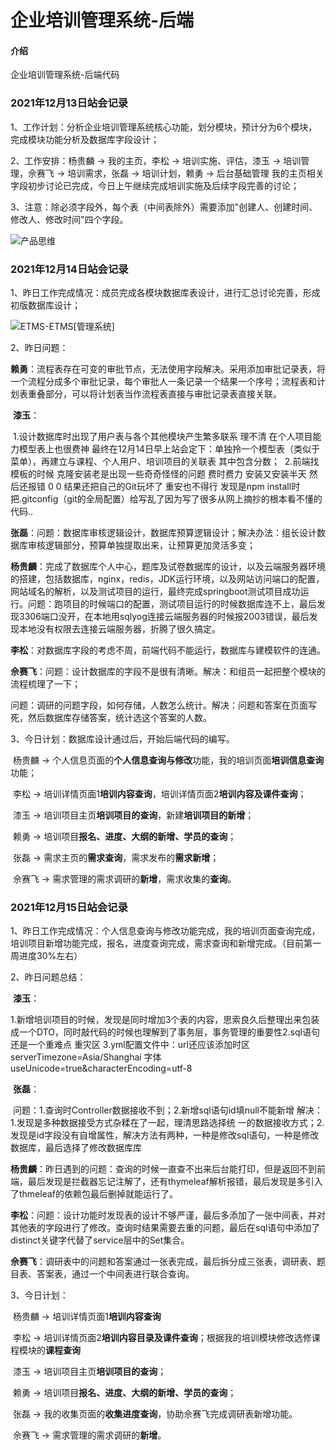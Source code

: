 # 企业培训管理系统-后端

#### 介绍
企业培训管理系统-后端代码

### 2021年12月13日站会记录

1、工作计划：分析企业培训管理系统核心功能，划分模块，预计分为6个模块，完成模块功能分析及数据库字段设计；

2、工作安排：杨贵麟 -> 我的主页，李松 -> 培训实施、评估，漆玉 -> 培训管理，佘赛飞 -> 培训需求，张磊 -> 培训计划，赖勇 -> 后台基础管理
            我的主页相关字段初步讨论已完成，今日上午继续完成培训实施及后续字段完善的讨论；

3、注意：除必须字段外，每个表（中间表除外）需要添加"创建人、创建时间、修改人、修改时间"四个字段。

![产品思维](https://tva1.sinaimg.cn/large/008i3skNly1gxc4a3ta70j30vj0oqacy.jpg)







### 2021年12月14日站会记录

1、昨日工作完成情况：成员完成各模块数据库表设计，进行汇总讨论完善，形成初版数据库设计；

![ETMS-ETMS[管理系统]](https://tva1.sinaimg.cn/large/008i3skNgy1gxcjncplbpj30vv0u0juq.jpg)

2、昨日问题：

​	**赖勇**：流程表存在可变的审批节点，无法使用字段解决。采用添加审批记录表，将一个流程分成多个审批记录，每个审批人一条记录一个结果一个序号；流程表和计划表重叠部分，可以将计划表当作流程表直接与审批记录表直接关联。

​	**漆玉**：

​		1.设计数据库时出现了用户表与各个其他模块产生繁多联系 理不清 在个人项目能力模型表上也很费神 最终在12月14日早上站会定下：单独拎一个模型表（类似于菜单），再建立与课程、个人用户、培训项目的关联表 其中包含分数；
​		2.前端找模板的时候 克隆安装老是出现一些奇奇怪怪的问题 费时费力 安装又安装半天 然后还报错 0 0 结果还把自己的Git玩坏了 重安也不得行 发现是npm install时 把.gitconfig（git的全局配置）给写乱了因为写了很多从网上摘抄的根本看不懂的代码..

​	**张磊**：问题：数据库审核逻辑设计，数据库预算逻辑设计；解决办法：组长设计数据库审核逻辑部分，预算单独提取出来，让预算更加灵活多变；

​	**杨贵麟**：完成了数据库个人中心，题库及试卷数据库的设计，以及云端服务器环境的搭建，包括数据库，nginx，redis，JDK运行环境，以及网站访问端口的配置，网站域名的解析，以及测试项目的运行，最终完成springboot测试项目成功运行。
​	问题：跑项目的时候端口的配置，测试项目运行的时候数据库连不上，最后发现3306端口没开，在本地用sqlyog连接云端服务器的时候报2003错误，最后发现本地没有权限去连接云端服务器，折腾了很久搞定。

​	**李松**：对数据库字段的考虑不周，前端代码不能运行，数据库与建模软件的连通。

​	**佘赛飞**：问题：设计数据库的字段不是很有清晰。解决：和组员一起把整个模块的流程梳理了一下；

​		   问题：调研的问题字段，如何存储，人数怎么统计。解决：问题和答案在页面写死，然后数据库存储答案，统计选这个答案的人数。

3、今日计划：数据库设计通过后，开始后端代码的编写。

​	杨贵麟 -> 个人信息页面的**个人信息查询与修改**功能，我的培训页面**培训信息查询**功能；

​	李松 -> 培训详情页面1**培训内容查询**，培训详情页面2**培训内容及课件查询**；

​	漆玉 -> 培训项目主页**培训项目的查询**，新建**培训项目的新增**；

​	赖勇 -> 培训项目**报名、进度、大纲的新增、学员的查询**；

​	张磊 -> 需求主页的**需求查询**，需求发布的**需求新增**；

​	佘赛飞 -> 需求管理的需求调研的**新增**，需求收集的**查询**。







### 2021年12月15日站会记录

1、昨日工作完成情况：个人信息查询与修改功能完成，我的培训页面查询完成，培训项目新增功能完成，报名，进度查询完成，需求查询和新增完成。（目前第一周进度30%左右）

2、昨日问题总结：

​	**漆玉**：

​		1.新增培训项目的时候，发现是同时增加3个表的内容，思索良久后整理出来包装成一个DTO，同时敲代码的时候也理解到了事务层，事务管理的重要性 
​		2.sql语句还是一个重难点 重灾区
​		3.yml配置文件中：url还应该添加时区serverTimezone=Asia/Shanghai 字体useUnicode=true&characterEncoding=utf-8

​	**张磊**：

​		问题：1.查询时Controller数据接收不到；2.新增sql语句id填null不能新增
​		解决：1.发现是多种数据接受方式杂糅在了一起，理清思路选择统 一的数据接收方式；2.发现是id字段没有自增属性，解决方法有两种，一种是修改sql语句，一种是修改数据库，最后选择了修改数据库库

​	**杨贵麟**：昨日遇到的问题：查询的时候一直查不出来后台能打印，但是返回不到前端，最后发现是拦截器忘记注解了，还有thymeleaf解析报错，最后发现是多引入了thmeleaf的依赖包最后删掉就能运行了。

​	**李松**：问题：设计功能时发现表的设计不够严谨，最后多添加了一张中间表，并对其他表的字段进行了修改。查询时结果需要去重的问题，最后在sql语句中添加了distinct关键字代替了service层中的Set集合。

​	**佘赛飞**：调研表中的问题和答案通过一张表完成，最后拆分成三张表，调研表、题目表、答案表，通过一个中间表进行联合查询。

3、今日计划：

​	杨贵麟 -> 培训详情页面1**培训内容查询**

​	李松 -> 培训详情页面2**培训内容目录及课件查询**；根据我的培训模块修改选修课程模块的**课程查询**

​	漆玉 -> 培训项目主页**培训项目的查询**；

​	赖勇 -> 培训项目**报名、进度、大纲的新增、学员的查询**；

​	张磊 -> 我的收集页面的**收集进度查询**，协助佘赛飞完成调研表新增功能。

​	佘赛飞 -> 需求管理的需求调研的**新增**。
